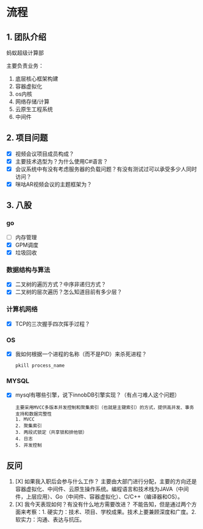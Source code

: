 # 流程

## 1. 团队介绍

蚂蚁超级计算部

主要负责业务：

1. 底层核心框架构建
2. 容器虚拟化
3. os内核
4. 网络存储/计算
5. 云原生工程系统
6. 中间件

## 2. 项目问题

* [X] 视频会议项目成员构成？
* [X] 主要技术选型为？为什么使用C#语言？
* [X] 会议系统中有没有考虑服务器的负载问题？有没有测试过可以承受多少人同时访问？
* [X] 咪咕AR视频会议的主题框架为？

## 3. 八股

### go

* [ ] 内存管理
* [X] GPM调度
* [X] 垃圾回收

### 数据结构与算法

* [X] 二叉树的遍历方式？中序非递归方式？
* [X] 二叉树的层次遍历？怎么知道目前有多少层？

### 计算机网络

* [X] TCP的三次握手四次挥手过程？

### OS

* [X] 我如何根据一个进程的名称（而不是PID）来杀死进程？
  ```shell
  pkill process_name
  ```

### MYSQL

* [X] mysql有哪些引擎，说下innobDB引擎实现？（有点刁难人这个问题）
  ```
  主要采用MVCC多版本并发控制和聚集索引（也就是主键索引）的方式，提供高并发、事务支持和数据完整性
  1. MVCC
  2. 聚集索引
  3. 两段式锁定（共享锁和排他锁）
  4. 日志
  5. 并发控制
  ```

## 反问

1. [X] 如果我入职后会参与什么工作？
    主要由大部门进行分配，主要的方向还是容器虚拟化、中间件、云原生操作系统。编程语言和技术栈为JAVA（中间件，上层应用）、Go（中间件、容器虚拟化）、C/C++（编译器和OS）。
2. [X] 我今天表现如何？有没有什么地方需要改进？
    不能告知，但是通过两个方面来考察：1. 硬实力：技术、项目、学校成果。技术上要兼顾深度和广度。2. 软实力：沟通、表达与抗压。
